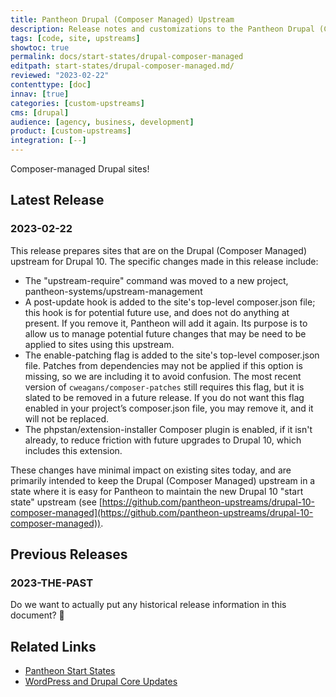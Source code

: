 ```yaml
---
title: Pantheon Drupal (Composer Managed) Upstream
description: Release notes and customizations to the Pantheon Drupal (Composer Managed) Upstream
tags: [code, site, upstreams]
showtoc: true
permalink: docs/start-states/drupal-composer-managed
editpath: start-states/drupal-composer-managed.md/
reviewed: "2023-02-22"
contenttype: [doc]
innav: [true]
categories: [custom-upstreams]
cms: [drupal]
audience: [agency, business, development]
product: [custom-upstreams]
integration: [--]
---
```


Composer-managed Drupal sites!

## Latest Release

### 2023-02-22

<a name="20230222" class="release-update"></a>This release prepares sites that are on the Drupal (Composer Managed) upstream for Drupal 10.  The specific changes made in this release include:

- The "upstream-require" command was moved to a new project, pantheon-systems/upstream-management
- A post-update hook is added to the site's top-level composer.json file; this hook is for potential future use, and does not do anything at present. If you remove it, Pantheon will add it again. Its purpose is to allow us to manage potential future changes that may be need to be applied to sites using this upstream.
- The enable-patching flag is added to the site's top-level composer.json file. Patches from dependencies may not be applied if this option is missing, so we are including it to avoid confusion. The most recent version of `cweagans/composer-patches` still requires this flag, but it is slated to be removed in a future release. If you do not want this flag enabled in your project’s composer.json file, you may remove it, and it will not be replaced.
- The phpstan/extension-installer Composer plugin is enabled, if it isn't already, to reduce friction with future upgrades to Drupal 10, which includes this extension.

These changes have minimal impact on existing sites today, and are primarily intended to keep the Drupal (Composer Managed) upstream in a state where it is easy for Pantheon to maintain the new Drupal 10 "start state" upstream (see [https://github.com/pantheon-upstreams/drupal-10-composer-managed](https://github.com/pantheon-upstreams/drupal-10-composer-managed)).


## Previous Releases

### 2023-THE-PAST

<a name="20230117" class="release-update"></a>Do we want to actually put any historical release information in this document? 🤔


## Related Links

- [Pantheon Start States](/start-state)
- [WordPress and Drupal Core Updates](/core-updates)
